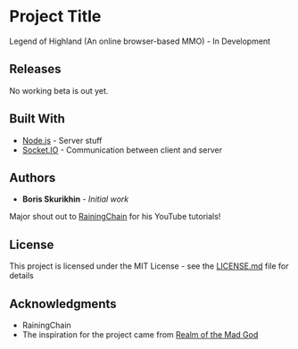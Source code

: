 # Project Title

Legend of Highland (An online browser-based MMO) - In Development

## Releases

No working beta is out yet.

## Built With

* [Node.js](https://nodejs.org/en/) - Server stuff
* [Socket.IO](https://socket.io/) - Communication between client and server

## Authors

* **Boris Skurikhin** - *Initial work*

Major shout out to [RainingChain](https://www.youtube.com/channel/UC8Yp-YagXZ4C5vOduEhcjRw) for his YouTube tutorials!

## License

This project is licensed under the MIT License - see the [LICENSE.md](LICENSE.md) file for details

## Acknowledgments

* RainingChain
* The inspiration for the project came from [Realm of the Mad God](http://www.realmofthemadgod.com/)
